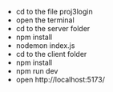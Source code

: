 - cd to the file proj3login
- open the terminal
- cd to the server folder
- npm install
- nodemon index.js
- cd to the client folder
- npm install 
- npm run dev
- open http://localhost:5173/
